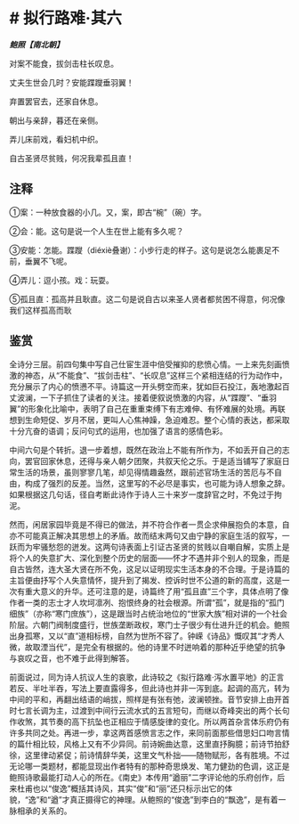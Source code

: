 # # 拟行路难·其六

***鲍照【南北朝】***

对案不能食，拔剑击柱长叹息。

丈夫生世会几时？安能蹀躞垂羽翼！

弃置罢官去，还家自休息。

朝出与亲辞，暮还在亲侧。

弄儿床前戏，看妇机中织。

自古圣贤尽贫贱，何况我辈孤且直！

## 注释

①案：一种放食器的小几。又，案，即古“椀”（碗）字。

②会：能。这句是说一个人生在世上能有多久呢？

③安能：怎能。蹀躞（diéxiè叠谢）：小步行走的样子。这句是说怎么能裹足不前，垂翼不飞呢。

④弄儿：逗小孩。戏：玩耍。

⑤孤且直：孤高并且耿直。这二句是说自古以来圣人贤者都贫困不得意，何况像我们这样孤高而耿

## 鉴赏

 全诗分三层。前四句集中写自己仕宦生涯中倍受摧抑的悲愤心情。一上来先刻画愤激的神态，从“不能食”、“拔剑击柱”、“长叹息”这样三个紧相连结的行为动作中，充分展示了内心的愤懑不平。诗篇这一开头劈空而来，犹如巨石投江，轰地激起百丈波澜，一下子抓住了读者的关注。接着便叙说愤激的内容，从“蹀躞”、“垂羽翼”的形象化比喻中，表明了自己在重重束缚下有志难伸、有怀难展的处境。再联想到生命短促、岁月不居，更叫人心焦神躁，急迫难忍。整个心情的表达，都采取十分亢奋的语调；反问句式的运用，也加强了语言的感情色彩。

中间六句是个转折。退一步着想，既然在政治上不能有所作为，不如丢开自己的志向，罢官回家休息，还得与亲人朝夕团聚，共叙天伦之乐。于是适当铺写了家庭日常生活的场景，虽则寥寥几笔，却见得情趣盎然，跟前述官场生活的苦厄与不自由，构成了强烈的反差。当然，这里写的不必尽是事实，也可能为诗人想象之辞。如果根据这几句话，径自考断此诗作于诗人三十来岁一度辞官之时，不免过于拘泥。

然而，闲居家园毕竟是不得已的做法，并不符合作者一贯企求伸展抱负的本意，自亦不可能真正解决其思想上的矛盾。故而结末两句又由宁静的家庭生活的叙写，一跃而为牢骚愁怨的迸发。这两句诗表面上引证古圣贤的贫贱以自嘲自解，实质上是将个人的失意扩大、深化到整个历史的层面——怀才不遇并非个别人的现象，而是自古皆然，连大圣大贤在所不免，这足以证明现实生活本身的不合理。于是诗篇的主旨便由抒写个人失意情怀，提升到了揭发、控诉时世不公道的新的高度，这是一次有重大意义的升华。还可注意的是，诗篇终了用“孤且直”三个字，具体点明了像作者一类的志士才人坎坷凛冽、抱恨终身的社会根源。所谓“孤”，就是指的“孤门细族”（亦称“寒门庶族”），这是跟当时占统治地位的“世家大族”相对讲的一个社会阶层。六朝门阀制度盛行，世族垄断政权，寒门士子很少有仕进升迁的机会。鲍照出身孤寒，又以“直”道相标榜，自然为世所不容了。钟嵘《诗品》慨叹其“才秀人微，故取湮当代”，是完全有根据的。他的诗里不时迸响着的那种近乎绝望的抗争与哀叹之音，也不难于此得到解答。

前面说过，同为诗人抗议人生的哀歌，此诗较之《拟行路难·泻水置平地》的正言若反、半吐半吞，写法上要直露得多，但此诗也并非一泻到底。起调的高亢，转为中间的平和，再翻出结语的峭拔，照样是有张有弛，波澜顿挫。音节安排上由开首时七言长调为主，过渡到中间行云流水式的五言短句，而继以奇峰突出的两个长句作收煞，其节奏的高下抗坠也正相应于情感旋律的变化。所以两首杂言体乐府仍有许多共同之处。再进一步，拿这两首感愤言志之作，来同前面那些借思妇口吻言情的篇什相比较，风格上又有不少异同。前诗婉曲达意，这里直抒胸臆；前诗节拍舒徐，这里律动紧促；前诗情辞华美，这里文气朴拙——随物赋形，各有胜境。不过无论哪一类题材，都能显现出作者特有的那种奇思焕发、笔力健劲的色调，这正是鲍照诗歌最能打动人心的所在。《南史》本传用“遒丽”二字评论他的乐府创作，后来杜甫也以“俊逸”概括其诗风，其实“俊”和“丽”还只标示出它的体貌，“逸”和“遒”才真正摄得它的神理。从鲍照的“俊逸”到李白的“飘逸”，是有着一脉相承的关系的。
